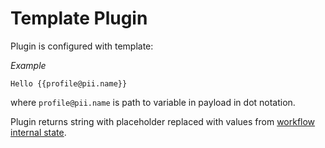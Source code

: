 # Template Plugin

Plugin is configured with template:

*Example*
```
Hello {{profile@pii.name}}
```

where `profile@pii.name` is path to variable in payload in dot notation. 

Plugin returns string with placeholder replaced with values from [workflow internal state](index.md).